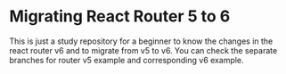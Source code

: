 # Migrating React Router 5 to 6
This is just a study repository for a beginner to know the changes in the react router v6 and to migrate from v5 to v6.
You can check the separate branches for router v5 example and corresponding v6 example.
